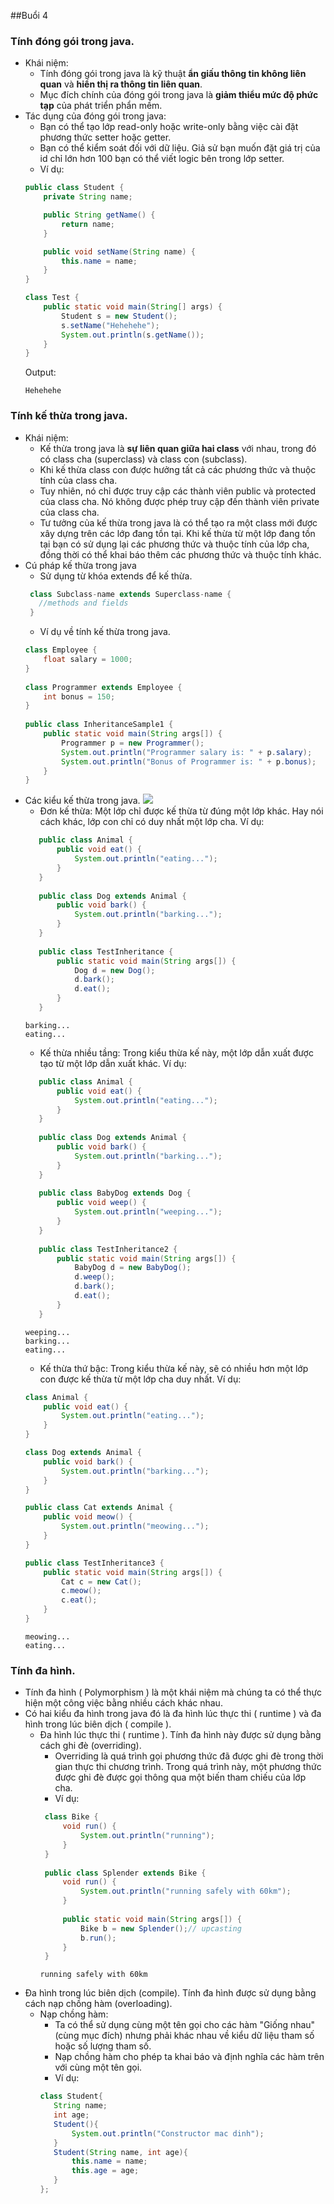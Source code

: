##Buổi 4
### Tính đóng gói trong java.
- Khái niệm: 
    - Tính đóng gói trong java là kỹ thuật **ẩn giấu thông tin không liên quan** và **hiển thị ra thông tin liên quan**.
    - Mục đích chính của đóng gói trong java là **giảm thiểu mức độ phức tạp** của phát triển phẩn mềm.
- Tác dụng của đóng gói trong java:
    - Bạn có thể tạo lớp read-only hoặc write-only bằng việc cài đặt phương thức setter hoặc getter.
    - Bạn có thể kiểm soát đối với dữ liệu. Giả sử bạn muốn đặt giá trị của id chỉ lớn hơn 100 bạn có thể viết logic bên trong lớp setter.
    - Ví dụ:
    ```Java
    public class Student {
        private String name;
    
        public String getName() {
            return name;
        }
    
        public void setName(String name) {
            this.name = name;
        }
    }

    class Test {
        public static void main(String[] args) {
            Student s = new Student();
            s.setName("Hehehehe");
            System.out.println(s.getName());
        }
    }
    ```
    Output:
    ```
    Hehehehe
    ```
### Tính kế thừa trong java.
 - Khái niệm: 
   - Kế thừa trong java là **sự liên quan giữa hai class** với nhau, trong đó có class cha (superclass) và class con (subclass).
   - Khi kế thừa class con được hưởng tất cả các phương thức và thuộc tính của class cha.
   - Tuy nhiên, nó chỉ được truy cập các thành viên public và protected của class cha. Nó không được phép truy cập đến thành viên private của class cha.
   - Tư tưởng của kế thừa trong java là có thể tạo ra một class mới được xây dựng trên các lớp đang tồn tại. Khi kế thừa từ một lớp đang tồn tại bạn có sử dụng lại các phương thức và thuộc tính của lớp cha, đồng thời có thể khai báo thêm các phương thức và thuộc tính khác.
 - Cú pháp kế thừa trong java
   - Sử dụng từ khóa extends để kế thừa.
   ```Java
    class Subclass-name extends Superclass-name {  
      //methods and fields
    }  
   ```
   - Ví dụ về tính kế thừa trong java.
   ```Java
   class Employee {
       float salary = 1000;
   }
    
   class Programmer extends Employee {
       int bonus = 150;
   }
    
   public class InheritanceSample1 {
       public static void main(String args[]) {
           Programmer p = new Programmer();
           System.out.println("Programmer salary is: " + p.salary);
           System.out.println("Bonus of Programmer is: " + p.bonus);
       }
   }
   ```
 - Các kiểu kế thừa trong java.
 ![](https://viettuts.vn/images/java/cac-kieu-ke-thua.jpg)
   - Đơn kế thừa: Một lớp chỉ được kế thừa từ đúng một lớp khác. Hay nói cách khác, lớp con chỉ có duy nhất một lớp cha.
   Ví dụ:
   ```Java
      public class Animal {
          public void eat() {
              System.out.println("eating...");
          }
      }
      
      public class Dog extends Animal {
          public void bark() {
              System.out.println("barking...");
          }
      }
      
      public class TestInheritance {
          public static void main(String args[]) {
              Dog d = new Dog();
              d.bark();
              d.eat();
          }
      }
   ```
   ```
   barking...
   eating...
   ```
   - Kế thừa nhiều tầng: Trong kiểu thừa kế này, một lớp dẫn xuất được tạo từ một lớp dẫn xuất khác.
   Ví dụ:
   ```Java
      public class Animal {
          public void eat() {
              System.out.println("eating...");
          }
      }
      
      public class Dog extends Animal {
          public void bark() {
              System.out.println("barking...");
          }
      }
      
      public class BabyDog extends Dog {
          public void weep() {
              System.out.println("weeping...");
          }
      }
      
      public class TestInheritance2 {
          public static void main(String args[]) {
              BabyDog d = new BabyDog();
              d.weep();
              d.bark();
              d.eat();
          }
      }
   ```
   ```
   weeping...
   barking...
   eating...
   ```
   - Kế thừa thứ bậc: Trong kiểu thừa kế này, sẽ có nhiều hơn một lớp con được kế thừa từ một lớp cha duy nhất.
   Ví dụ:   
    ```Java
    class Animal {
        public void eat() {
            System.out.println("eating...");
        }
    }
    
    class Dog extends Animal {
        public void bark() {
            System.out.println("barking...");
        }
    }
    
    public class Cat extends Animal {
        public void meow() {
            System.out.println("meowing...");
        }
    }
    
    public class TestInheritance3 {
        public static void main(String args[]) {
            Cat c = new Cat();
            c.meow();
            c.eat();
        }
    }
    ```
    ```
    meowing...
    eating...  
    ```
### Tính đa hình.
 - Tính đa hình ( Polymorphism ) là một khái niệm mà chúng ta có thể thực hiện một công việc bằng nhiều cách khác nhau.
 - Có hai kiểu đa hình trong java đó là đa hình lúc thực thi ( runtime ) và đa hình trong lúc biên dịch ( compile ).
   - Đa hình lúc thực thi ( runtime ). Tính đa hình này được sử dụng bằng cách ghi đè (overriding).
     - Overriding là quá trình gọi phương thức đã được ghi đè trong thời gian thực thi chương trình. Trong quá trình này, một phương thức được ghi đè được gọi thông qua một biến tham chiếu của lớp cha.
     - Ví dụ:
     ```Java
      class Bike {
          void run() {
              System.out.println("running");
          }
      }
      
      public class Splender extends Bike {
          void run() {
              System.out.println("running safely with 60km");
          }
      
          public static void main(String args[]) {
              Bike b = new Splender();// upcasting
              b.run();
          }
      }
     ```
     ```
     running safely with 60km
     ```
 - Đa hình trong lúc biên dịch (compile). Tính đa hình được sử dụng bằng cách nạp chồng hàm (overloading).
   - Nạp chồng hàm:
     - Ta có thể sử dụng cùng một tên gọi cho các hàm "Giống nhau" (cùng mục đích) nhưng phải khác nhau về kiểu dữ liệu tham số hoặc số lượng tham số.
     - Nạp chồng hàm cho phép ta khai báo và định nghĩa các hàm trên với cùng một tên gọi.
     - Ví dụ:
      ```Java
      class Student{
         String name;
         int age;
         Student(){
             System.out.println("Constructor mac dinh");
         }
         Student(String name, int age){
             this.name = name;
             this.age = age;
         }
      };
      ```


